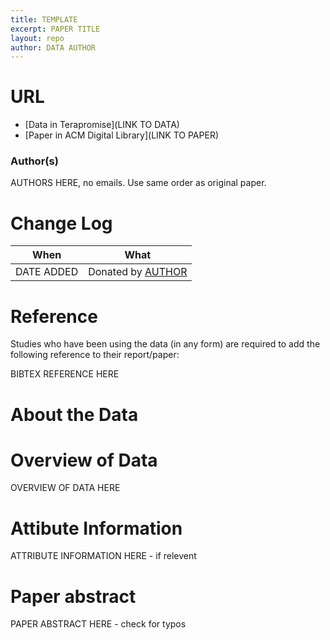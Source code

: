 ```yaml
---
title: TEMPLATE
excerpt: PAPER TITLE
layout: repo
author: DATA AUTHOR
---
```


# URL
  * [Data in Terapromise](LINK TO DATA)
  * [Paper in ACM Digital Library](LINK TO PAPER)

### Author(s)
AUTHORS HERE, no emails. Use same order as original paper.

# Change Log

When | What
---- | ----
DATE ADDED | Donated by [AUTHOR](/repo/people)

# Reference

Studies who have been using the data (in any form) are required to add the following reference to 
their report/paper:

BIBTEX REFERENCE HERE

# About the Data

# Overview of Data

OVERVIEW OF DATA HERE

# Attibute Information

ATTRIBUTE INFORMATION HERE - if relevent

# Paper abstract

PAPER ABSTRACT HERE - check for typos

